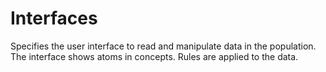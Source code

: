 # Interfaces

Specifies the user interface to read and manipulate data in the population. The interface shows atoms in concepts. Rules are applied to the data.

